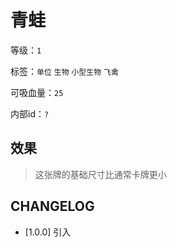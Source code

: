 # 青蛙

等级：`1`

标签：`单位` `生物` `小型生物` `飞禽`

可吸血量：`25`

内部id：`?`

## 效果

> 这张牌的基础尺寸比通常卡牌更小

## CHANGELOG

- [1.0.0] 引入
